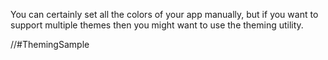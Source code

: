 ﻿You can certainly set all the colors of your app manually, but if you want to support multiple themes then you might want to use the theming utility.

//#ThemingSample
